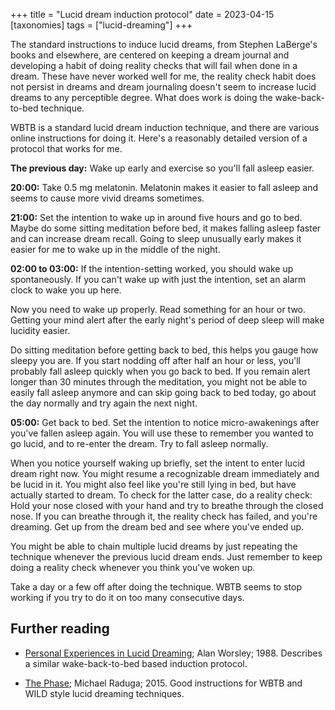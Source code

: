 +++
title = "Lucid dream induction protocol"
date = 2023-04-15
[taxonomies]
tags = ["lucid-dreaming"]
+++

The standard instructions to induce lucid dreams, from Stephen LaBerge's books and elsewhere, are centered on keeping a dream journal and developing a habit of doing reality checks that will fail when done in a dream.
These have never worked well for me, the reality check habit does not persist in dreams and dream journaling doesn't seem to increase lucid dreams to any perceptible degree.
What does work is doing the wake-back-to-bed technique.

WBTB is a standard lucid dream induction technique, and there are various online instructions for doing it.
Here's a reasonably detailed version of a protocol that works for me.

**The previous day:** Wake up early and exercise so you'll fall asleep easier.

**20:00:** Take 0.5 mg melatonin.
Melatonin makes it easier to fall asleep and seems to cause more vivid dreams sometimes.

**21:00:** Set the intention to wake up in around five hours and go to bed.
Maybe do some sitting meditation before bed, it makes falling asleep faster and can increase dream recall.
Going to sleep unusually early makes it easier for me to wake up in the middle of the night.

**02:00 to 03:00:** If the intention-setting worked, you should wake up spontaneously.
If you can't wake up with just the intention, set an alarm clock to wake you up here.

Now you need to wake up properly. Read something for an hour or two.
Getting your mind alert after the early night's period of deep sleep will make lucidity easier.

Do sitting meditation before getting back to bed, this helps you gauge how sleepy you are.
If you start nodding off after half an hour or less, you'll probably fall asleep quickly when you go back to bed.
If you remain alert longer than 30 minutes through the meditation, you might not be able to easily fall asleep anymore and can skip going back to bed today, go about the day normally and try again the next night.

**05:00:** Get back to bed.
Set the intention to notice micro-awakenings after you've fallen asleep again.
You will use these to remember you wanted to go lucid, and to re-enter the dream.
Try to fall asleep normally.

When you notice yourself waking up briefly, set the intent to enter lucid dream right now.
You might resume a recognizable dream immediately and be lucid in it.
You might also feel like you're still lying in bed, but have actually started to dream.
To check for the latter case, do a reality check:
Hold your nose closed with your hand and try to breathe through the closed nose.
If you can breathe through it, the reality check has failed, and you're dreaming.
Get up from the dream bed and see where you've ended up.

You might be able to chain multiple lucid dreams by just repeating the technique whenever the previous lucid dream ends.
Just remember to keep doing a reality check whenever you think you've woken up.

Take a day or a few off after doing the technique.
WBTB seems to stop working if you try to do it on too many consecutive days.

## Further reading

* [Personal Experiences in Lucid Dreaming](https://doi.org/10.1007/978-1-4757-0423-5_13); Alan Worsley; 1988.
  Describes a similar wake-back-to-bed based induction protocol.

* [The Phase](https://archive.org/details/the-phase-shattering-the-illusion-of-reality-by-michael-raduga/); Michael Raduga; 2015.
  Good instructions for WBTB and WILD style lucid dreaming techniques.

